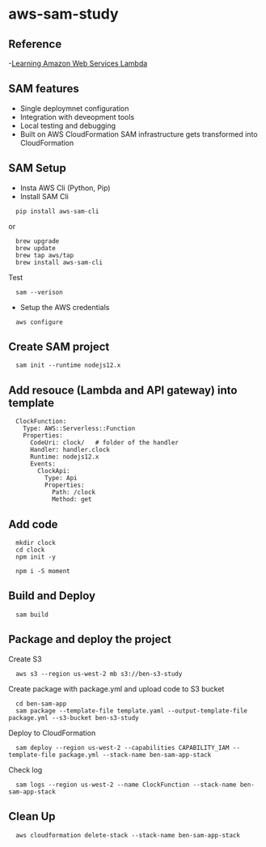 # aws-sam-study

## Reference
-[Learning Amazon Web Services Lambda](https://www.linkedin.com/learning/learning-amazon-web-services-lambda-2/)


## SAM features
- Single deploymnet configuration
- Integration with deveopment tools
- Local testing and debugging
- Built on AWS CloudFormation
  SAM infrastructure gets transformed into CloudFormation

## SAM Setup
- Insta AWS Cli (Python, Pip)
- Install SAM Cli
```
  pip install aws-sam-cli
```
or
```
  brew upgrade
  brew update
  brew tap aws/tap
  brew install aws-sam-cli
```
Test
```
  sam --verison
```
- Setup the AWS credentials
```
  aws configure
```

## Create SAM project
```
  sam init --runtime nodejs12.x
```

## Add resouce (Lambda and API gateway) into template
```
  ClockFunction:
    Type: AWS::Serverless::Function
    Properties:
      CodeUri: clock/   # folder of the handler
      Handler: handler.clock
      Runtime: nodejs12.x
      Events:
        ClockApi:
          Type: Api
          Properties:
            Path: /clock
            Method: get
```
## Add code
```
  mkdir clock
  cd clock
  npm init -y

  npm i -S moment
```

## Build and Deploy
```
  sam build
```
## Package and deploy the project
Create S3
```
  aws s3 --region us-west-2 mb s3://ben-s3-study
```
Create package with package.yml and upload code to S3 bucket
```
  cd ben-sam-app
  sam package --template-file template.yaml --output-template-file package.yml --s3-bucket ben-s3-study
```

Deploy to CloudFormation
```
  sam deploy --region us-west-2 --capabilities CAPABILITY_IAM --template-file package.yml --stack-name ben-sam-app-stack
```

Check log
```
  sam logs --region us-west-2 --name ClockFunction --stack-name ben-sam-app-stack 
```


## Clean Up
```
  aws cloudformation delete-stack --stack-name ben-sam-app-stack 
```